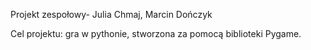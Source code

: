 Projekt zespołowy- Julia Chmaj, Marcin Dończyk

Cel projektu: gra w pythonie, stworzona za pomocą biblioteki Pygame. 
